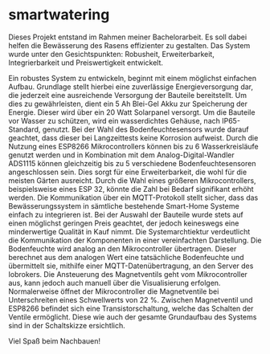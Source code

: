 # smartwatering
Dieses Projekt entstand im Rahmen meiner Bachelorarbeit. Es soll dabei helfen die Bewässerung des Rasens effizienter zu gestalten. Das System wurde unter den Gesichtspunkten: Robusheit, Erweiterbarkeit, Integrierbarkeit und Preiswertigkeit entwickelt.

Ein robustes System zu entwickeln, beginnt mit einem möglichst einfachen Aufbau. Grundlage stellt hierbei eine zuverlässige Energieversorgung dar, die jederzeit eine ausreichende Versorgung der Bauteile bereitstellt. Um dies zu gewährleisten, dient ein 5 Ah Blei-Gel Akku zur Speicherung der Energie. Dieser wird über ein 20 Watt Solarpanel versorgt. Um die Bauteile vor Wasser zu schützen, wird ein wasserdichtes Gehäuse, nach IP65-Standard, genutzt. Bei der Wahl des Bodenfeuchtesensors wurde darauf geachtet, dass dieser bei Langzeittests keine Korrosion aufweist.
Durch die Nutzung eines ESP8266 Mikrocontrollers können bis zu 6 Wasserkreisläufe genutzt werden und in Kombination mit dem Analog-Digital-Wandler ADS1115 können gleichzeitig bis zu 5 verschiedene Bodenfeuchtesensoren angeschlossen sein. Dies sorgt für eine Erweiterbarkeit, die wohl für die meisten Gärten ausreicht. Durch die Wahl eines größeren Mikrocontrollers, beispielsweise eines ESP 32, könnte die Zahl bei Bedarf signifikant erhöht werden.
Die Kommunikation über ein MQTT-Protokoll stellt sicher, dass das Bewässerungssystem in sämtliche bestehende Smart-Home Systeme einfach zu integrieren ist.
Bei der Auswahl der Bauteile wurde stets auf einen möglichst geringen Preis geachtet, der jedoch keineswegs eine minderwertige Qualität in Kauf nimmt. 
Die Systemarchtiektur verdeutlicht die Kommunikation der Komponenten in einer vereinfachten Darstellung.
Die Bodenfeuchte wird analog an den Mikrocontroller übertragen. Dieser berechnet aus dem analogen Wert eine tatsächliche Bodenfeuchte und übermittelt sie, mithilfe einer MQTT-Datenübertragung, an den Server des Iobrokers. Die Ansteuerung des Magnetventils geht vom Mikrocontroller aus, kann jedoch auch manuell über die Visualisierung erfolgen. Normalerweise öffnet der Mikrocontroller die Magnetventile bei Unterschreiten eines Schwellwerts von 22 %. Zwischen Magnetventil und ESP8266 befindet sich eine Transistorschaltung, welche das Schalten der Ventile ermöglicht. Diese wie auch der gesamte Grundaufbau des Systems sind in der Schaltskizze ersichtlich.

Viel Spaß beim Nachbauen!

